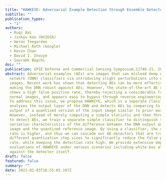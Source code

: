 ```yaml
---
title: "HAWKEYE: Adversarial Example Detection through Ensemble Detectors"
subtitle: ""
publication_types:
  - "1"
authors:
  - Ruqi Bai
  - Jinkyu Koo (NVIDIA)
  - Heron Teegarden
  - Michael Roth (Google)
  - Kevin Chan
  - David I. Inouye
  - Saurabh Bagchi
doi: ""
publication: SPIE Defense and Commercial Sensing Symposium,11746-21, 2021
abstract: Adversarial examples (AEs) are images that can mislead deep neural
  network (DNN) classifiers via introducing slight perturbations into original
  images. Recent work has shown that detecting AEs can be more effective than
  making the DNN robust against AEs. However, the state-of-the-art AE detection
  shows a high false positive rate, thereby rejecting a considerable fraction of
  normal images, and appears easy to bypass through reverse engineering attacks.
  To address this issue, we propose HAWKEYE, which is a separate classifier that
  analyzes the output layer of the DNN and detects AEs by comparing to the
  output of a quantized version of the input image similar to prior work.
  However, instead of merely computing a simple statistic and then thresholding
  to detect AEs, we train a separate simple classifier to distinguish the
  variation characteristics of the difference between the DNN output on an input
  image and the quantized reference image. By using a classifier, the detection
  rate is higher, and thus we can cascade our AE detectors that are trained for
  different quantization step sizes to significantly reduce the false positive
  rate, while keeping the detection rate high. We provide extensive empirical
  evaluations of HAWKEYE under various scenarios including white-box attacks
  against the detector itself.
draft: false
featured: false
summary: ""
date: 2021-02-03T16:55:03.197Z
---
```

